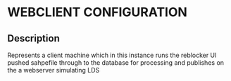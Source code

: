 # WEBCLIENT CONFIGURATION

## Description
Represents a client machine which in this instance runs the reblocker UI pushed sahpefile through to the database for processing and publishes on the a webserver simulating LDS



